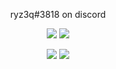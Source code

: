 <p align=center>ryz3q#3818 on discord</p>

<p align="center">
  <a href="https://github.com/ryz3q"><img src="https://img.shields.io/github/followers/ryz3q?style=for-the-badge"></img></a>
  <a href="https://github.com/ryz3q"><img src="https://img.shields.io/github/stars/ryz3q?style=for-the-badge"></img></a>
</p>

<p align="center">
  <a href="https://github.com/ryz3q"><img src="https://img.shields.io/badge/python-3670A0?style=for-the-badge&logo=python&logoColor=ffdd54"></a>
  <a href="https://github.com/ryz3q"><img src="https://img.shields.io/badge/javascript-%23323330.svg?style=for-the-badge&logo=javascript&logoColor=%23F7DF1E"></a>
</p>
